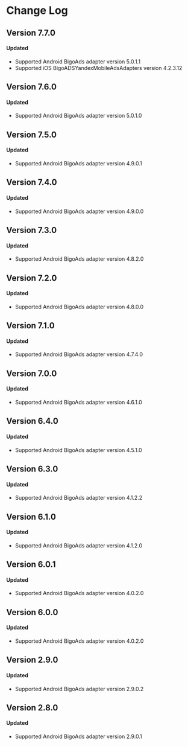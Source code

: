 # Change Log

## Version 7.7.0

#### Updated

* Supported Android BigoAds adapter version 5.0.1.1
* Supported iOS BigoADSYandexMobileAdsAdapters version 4.2.3.12

## Version 7.6.0

#### Updated

* Supported Android BigoAds adapter version 5.0.1.0

## Version 7.5.0

#### Updated

* Supported Android BigoAds adapter version 4.9.0.1

## Version 7.4.0

#### Updated

* Supported Android BigoAds adapter version 4.9.0.0

## Version 7.3.0

#### Updated

* Supported Android BigoAds adapter version 4.8.2.0

## Version 7.2.0

#### Updated

* Supported Android BigoAds adapter version 4.8.0.0

## Version 7.1.0

#### Updated

* Supported Android BigoAds adapter version 4.7.4.0

## Version 7.0.0

#### Updated

* Supported Android BigoAds adapter version 4.6.1.0

## Version 6.4.0

#### Updated

* Supported Android BigoAds adapter version 4.5.1.0

## Version 6.3.0

#### Updated

* Supported Android BigoAds adapter version 4.1.2.2

## Version 6.1.0

#### Updated

* Supported Android BigoAds adapter version 4.1.2.0

## Version 6.0.1

#### Updated

* Supported Android BigoAds adapter version 4.0.2.0

## Version 6.0.0

#### Updated

* Supported Android BigoAds adapter version 4.0.2.0

## Version 2.9.0

#### Updated

* Supported Android BigoAds adapter version 2.9.0.2

## Version 2.8.0

#### Updated

* Supported Android BigoAds adapter version 2.9.0.1
